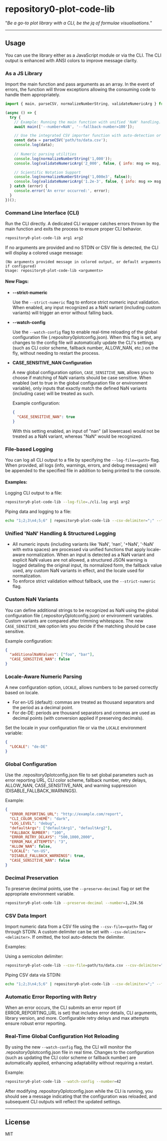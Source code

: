 # repository0-plot-code-lib

"_Be a go-to plot library with a CLI, be the jq of formulae visualisations._"

---

## Usage

You can use the library either as a JavaScript module or via the CLI. The CLI output is enhanced with ANSI colors to improve message clarity.

### As a JS Library

Import the main function and pass arguments as an array. In the event of errors, the function will throw exceptions allowing the consuming code to handle them appropriately.

```js
import { main, parseCSV, normalizeNumberString, validateNumericArg } from '@src/lib/main.js';

(async () => {
  try {
    // Example: Running the main function with unified 'NaN' handling. Numeric inputs such as 'NaN', 'nan', '+NaN', '-NaN' (even with extra spaces) are processed via a consolidated fallback mechanism. Custom NaN variants and case sensitivity (configurable via the global config) are handled uniformly across CSV imports and CLI numeric validation.
    await main(['--number=NaN', '--fallback-number=100']);

    // Use the integrated CSV importer function with auto-detection or custom delimiters
    const data = parseCSV('path/to/data.csv');
    console.log(data);
    
    // Numeric parsing utilities
    console.log(normalizeNumberString('1,000'));
    console.log(validateNumericArg('2_000', false, { info: msg => msg, error: msg => msg }));

    // Scientific Notation Support
    console.log(normalizeNumberString('1,000e3', false));
    console.log(validateNumericArg('1.2e-3', false, { info: msg => msg, error: msg => msg }, undefined, false, true));
  } catch (error) {
    console.error('An error occurred:', error);
  }
})();
```

### Command Line Interface (CLI)

Run the CLI directly. A dedicated CLI wrapper catches errors thrown by the main function and exits the process to ensure proper CLI behavior.

```bash
repository0-plot-code-lib arg1 arg2
```

If no arguments are provided and no STDIN or CSV file is detected, the CLI will display a colored usage message:

```
(No arguments provided message in colored output, or default arguments if configured)
Usage: repository0-plot-code-lib <arguments>
```

#### New Flags:

- **--strict-numeric**
  
  Use the `--strict-numeric` flag to enforce strict numeric input validation. When enabled, any input recognized as a NaN variant (including custom variants) will trigger an error without falling back.

- **--watch-config**
  
  Use the `--watch-config` flag to enable real-time reloading of the global configuration file (.repository0plotconfig.json). When this flag is set, any changes to the config file will automatically update the CLI's settings (such as CLI color scheme, fallback number, ALLOW_NAN, etc.) on the fly, without needing to restart the process.

- **CASE_SENSITIVE_NAN Configuration**

  A new global configuration option, `CASE_SENSITIVE_NAN`, allows you to choose if matching of NaN variants should be case sensitive. When enabled (set to true in the global configuration file or environment variable), only inputs that exactly match the defined NaN variants (including case) will be treated as such.

  Example configuration:

  ```json
  {
    "CASE_SENSITIVE_NAN": true
  }
  ```

  With this setting enabled, an input of "nan" (all lowercase) would not be treated as a NaN variant, whereas "NaN" would be recognized.

### File-based Logging

You can log all CLI output to a file by specifying the `--log-file=<path>` flag. When provided, all logs (info, warnings, errors, and debug messages) will be appended to the specified file in addition to being printed to the console.

#### Examples:

Logging CLI output to a file:

```bash
repository0-plot-code-lib --log-file=./cli.log arg1 arg2
```

Piping data and logging to a file:

```bash
echo "1;2;3\n4;5;6" | repository0-plot-code-lib --csv-delimiter=";" --fallback-number=100 --log-file=./cli.log
```

### Unified 'NaN' Handling & Structured Logging

- All numeric inputs (including variants like 'NaN', 'nan', '+NaN', '-NaN' with extra spaces) are processed via unified functions that apply locale-aware normalization. When an input is detected as a NaN variant and explicit NaN values are not allowed, a structured JSON warning is logged detailing the original input, its normalized form, the fallback value used, any custom NaN variants in effect, and the locale used for normalization.
- To enforce strict validation without fallback, use the `--strict-numeric` flag.

### Custom NaN Variants

You can define additional strings to be recognized as NaN using the global configuration file (.repository0plotconfig.json) or environment variables. Custom variants are compared after trimming whitespace. The new `CASE_SENSITIVE_NAN` option lets you decide if the matching should be case sensitive.

Example configuration:

```json
{
  "additionalNaNValues": ["foo", "bar"],
  "CASE_SENSITIVE_NAN": false
}
```

### Locale-Aware Numeric Parsing

A new configuration option, `LOCALE`, allows numbers to be parsed correctly based on locale.
- For en-US (default): commas are treated as thousand separators and the period as a decimal point.
- For de-DE: periods are thousand separators and commas are used as decimal points (with conversion applied if preserving decimals).

Set the locale in your configuration file or via the `LOCALE` environment variable:

```json
{
  "LOCALE": "de-DE"
}
```

### Global Configuration

Use the .repository0plotconfig.json file to set global parameters such as error reporting URL, CLI color scheme, fallback number, retry delays, ALLOW_NAN, CASE_SENSITIVE_NAN, and warning suppression (DISABLE_FALLBACK_WARNINGS).

Example:

```json
{
  "ERROR_REPORTING_URL": "http://example.com/report",
  "CLI_COLOR_SCHEME": "dark",
  "LOG_LEVEL": "debug",
  "defaultArgs": ["defaultArg1", "defaultArg2"],
  "FALLBACK_NUMBER": "100",
  "ERROR_RETRY_DELAYS": "500,1000,2000",
  "ERROR_MAX_ATTEMPTS": "3",
  "ALLOW_NAN": false,
  "LOCALE": "en-US",
  "DISABLE_FALLBACK_WARNINGS": true,
  "CASE_SENSITIVE_NAN": false
}
```

### Decimal Preservation

To preserve decimal points, use the `--preserve-decimal` flag or set the appropriate environment variable.

```bash
repository0-plot-code-lib --preserve-decimal --number=1,234.56
```

### CSV Data Import

Import numeric data from a CSV file using the `--csv-file=<path>` flag or through STDIN. A custom delimiter can be set with `--csv-delimiter=<delimiter>`. If omitted, the tool auto-detects the delimiter.

Examples:

Using a semicolon delimiter:

```bash
repository0-plot-code-lib --csv-file=path/to/data.csv --csv-delimiter=";" --fallback-number=100
```

Piping CSV data via STDIN:

```bash
echo "1;2;3\n4;5;6" | repository0-plot-code-lib --csv-delimiter=";" --fallback-number=100
```

### Automatic Error Reporting with Retry

When an error occurs, the CLI submits an error report (if ERROR_REPORTING_URL is set) that includes error details, CLI arguments, library version, and more. Configurable retry delays and max attempts ensure robust error reporting.

### Real-Time Global Configuration Hot Reloading

By using the new `--watch-config` flag, the CLI will monitor the .repository0plotconfig.json file in real time. Changes to the configuration (such as updating the CLI color scheme or fallback number) are automatically applied, enhancing adaptability without requiring a restart.

Example:

```bash
repository0-plot-code-lib --watch-config --number=42
```

After modifying .repository0plotconfig.json while the CLI is running, you should see a message indicating that the configuration was reloaded, and subsequent CLI outputs will reflect the updated settings.

---

## License

MIT
